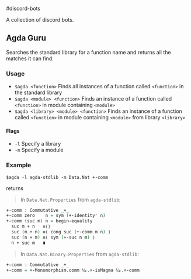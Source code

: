 #discord-bots

A collection of discord bots.

## Agda Guru

Searches the standard library for a function name and returns all the matches it can find.

### Usage
* `$agda <function>` Finds all instances of a function called `<function>` in the standard library
* `$agda <module> <function>` Finds an instance of a function called `<function>` in module containing `<module>`
* `$agda <library> <module> <function>` Finds an instance of a function called `<function>` in module containing `<module>` from library `<library>`

#### Flags

* `-l` Specify a library
* `-m` Specify a module

### Example
```
$agda -l agda-stdlib -m Data.Nat +-comm
```

returns

>In `Data.Nat.Properties` from `agda-stdlib`:

```agda
+-comm : Commutative _+_
+-comm zero    n = sym (+-identityʳ n)
+-comm (suc m) n = begin-equality
  suc m + n   ≡⟨⟩
  suc (m + n) ≡⟨ cong suc (+-comm m n) ⟩
  suc (n + m) ≡⟨ sym (+-suc n m) ⟩
  n + suc m   ∎
```

>In `Data.Nat.Binary.Properties` from `agda-stdlib`:

```agda
+-comm : Commutative _+_
+-comm = +-Monomorphism.comm ℕₚ.+-isMagma ℕₚ.+-comm
```
